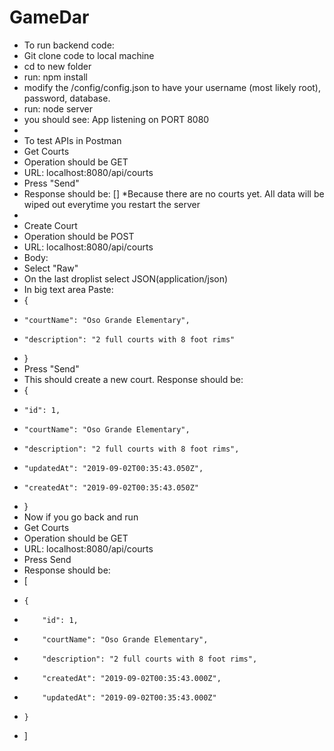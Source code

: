 # GameDar

* To run backend code:
* Git clone code to local machine
* cd to new folder
* run:  npm install
* modify the /config/config.json to have your username (most likely root), password, database.
* run:  node server
* you should see:  App listening on PORT 8080
* 
* To test APIs in Postman
* Get Courts
* Operation should be GET
* URL:  localhost:8080/api/courts
* Press "Send"
* Response should be:  []    *Because there are no courts yet.  All data will be wiped out everytime you restart the server
* 
* Create Court
* Operation should be POST
* URL:  localhost:8080/api/courts
* Body:
* Select "Raw"
* On the last droplist select JSON(application/json)
* In big text area Paste:
* {
*     "courtName": "Oso Grande Elementary",
*     "description": "2 full courts with 8 foot rims"
* }
* Press "Send"
* This should create a new court.  Response should be:
* {
*     "id": 1,
*     "courtName": "Oso Grande Elementary",
*     "description": "2 full courts with 8 foot rims",
*     "updatedAt": "2019-09-02T00:35:43.050Z",
*     "createdAt": "2019-09-02T00:35:43.050Z"
* }
* Now if you go back and run
* Get Courts
* Operation should be GET
* URL:  localhost:8080/api/courts
* Press Send
* Response should be:
* [
*     {
*         "id": 1,
*         "courtName": "Oso Grande Elementary",
*         "description": "2 full courts with 8 foot rims",
*         "createdAt": "2019-09-02T00:35:43.000Z",
*         "updatedAt": "2019-09-02T00:35:43.000Z"
*     }
* ]
